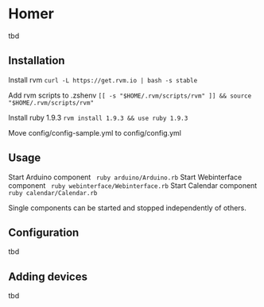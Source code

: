 # Homer
tbd

## Installation
Install rvm ```curl -L https://get.rvm.io | bash -s stable```

Add rvm scripts to .zshenv ```[[ -s "$HOME/.rvm/scripts/rvm" ]] && source "$HOME/.rvm/scripts/rvm"```

Install ruby 1.9.3 ```rvm install 1.9.3 && use ruby 1.9.3```

Move config/config-sample.yml to config/config.yml


## Usage
Start Arduino component ``` ruby arduino/Arduino.rb```
Start Webinterface component ``` ruby webinterface/Webinterface.rb```
Start Calendar component ``` ruby calendar/Calendar.rb```

Single components can be started and stopped independently of others. 

## Configuration
tbd

## Adding devices
tbd
